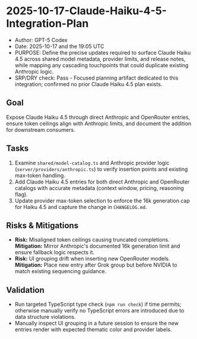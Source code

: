 # 2025-10-17-Claude-Haiku-4-5-Integration-Plan

* Author: GPT-5 Codex
* Date: 2025-10-17 and the 19:05 UTC
* PURPOSE: Define the precise updates required to surface Claude Haiku 4.5 across shared model metadata, provider limits, and release notes, while mapping any cascading touchpoints that could duplicate existing Anthropic logic.
* SRP/DRY check: Pass - Focused planning artifact dedicated to this integration; confirmed no prior Claude Haiku 4.5 plan exists.

## Goal
Expose Claude Haiku 4.5 through direct Anthropic and OpenRouter entries, ensure token ceilings align with Anthropic limits, and document the addition for downstream consumers.

## Tasks
1. Examine `shared/model-catalog.ts` and Anthropic provider logic (`server/providers/anthropic.ts`) to verify insertion points and existing max-token handling.
2. Add Claude Haiku 4.5 entries for both direct Anthropic and OpenRouter catalogs with accurate metadata (context window, pricing, reasoning flag).
3. Update provider max-token selection to enforce the 16k generation cap for Haiku 4.5 and capture the change in `CHANGELOG.md`.

## Risks & Mitigations
- **Risk:** Misaligned token ceilings causing truncated completions.  
  **Mitigation:** Mirror Anthropic's documented 16k generation limit and ensure fallback logic respects it.
- **Risk:** UI grouping drift when inserting new OpenRouter models.  
  **Mitigation:** Place new entry after Grok group but before NVIDIA to match existing sequencing guidance.

## Validation
- Run targeted TypeScript type check (`npm run check`) if time permits; otherwise manually verify no TypeScript errors are introduced due to data structure violations.
- Manually inspect UI grouping in a future session to ensure the new entries render with expected thematic color and provider labels.
